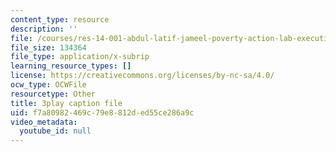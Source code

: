 ```yaml
---
content_type: resource
description: ''
file: /courses/res-14-001-abdul-latif-jameel-poverty-action-lab-executive-training-evaluating-social-programs-2009-spring-2009/f7a80982469c79e8812ded55ce286a9c_Z1iXHd349bo.srt
file_size: 134364
file_type: application/x-subrip
learning_resource_types: []
license: https://creativecommons.org/licenses/by-nc-sa/4.0/
ocw_type: OCWFile
resourcetype: Other
title: 3play caption file
uid: f7a80982-469c-79e8-812d-ed55ce286a9c
video_metadata:
  youtube_id: null
---
```

